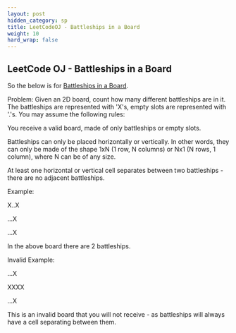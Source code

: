 ```yaml
---
layout: post
hidden_category: sp
title: LeetCodeOJ - Battleships in a Board
weight: 10
hard_wrap: false
---
```


## LeetCode OJ - Battleships in a Board

So the below is for [Battleships in a Board](https://leetcode.com/problems/battleships-in-a-board/).

Problem:
Given an 2D board, count how many different battleships are in it. The battleships are represented with 'X's, empty slots are represented with '.'s. You may assume the following rules:

You receive a valid board, made of only battleships or empty slots.

Battleships can only be placed horizontally or vertically. In other words, they can only be made of the shape 1xN (1 row, N columns) or Nx1 (N rows, 1 column), where N can be of any size.


At least one horizontal or vertical cell separates between two battleships - there are no adjacent battleships.


Example:

X..X

...X

...X

In the above board there are 2 battleships.

Invalid Example:

...X

XXXX

...X

This is an invalid board that you will not receive - as battleships will always have a cell separating between them.
